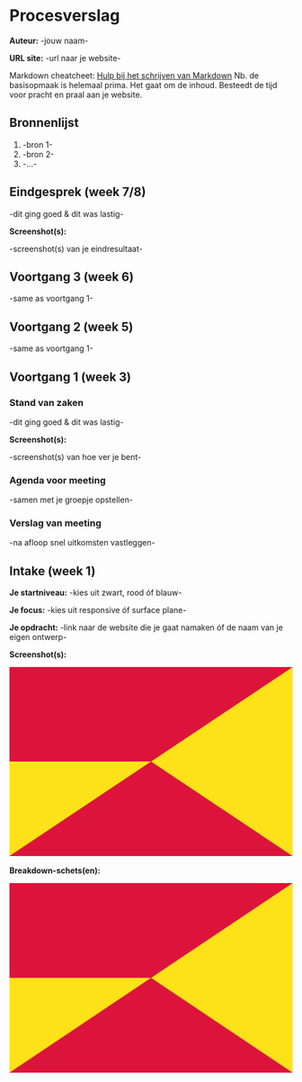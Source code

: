 # Procesverslag
**Auteur:** -jouw naam-

**URL site:** -url naar je website-

Markdown cheatcheet: [Hulp bij het schrijven van Markdown](https://github.com/adam-p/markdown-here/wiki/Markdown-Cheatsheet) Nb. de basisopmaak is helemaal prima. Het gaat om de inhoud. Besteedt de tijd voor pracht en praal aan je website.



## Bronnenlijst
1. -bron 1-
2. -bron 2-
3. -...-



## Eindgesprek (week 7/8)

-dit ging goed & dit was lastig-

**Screenshot(s):**

-screenshot(s) van je eindresultaat-



## Voortgang 3 (week 6)

-same as voortgang 1-



## Voortgang 2 (week 5)

-same as voortgang 1-



## Voortgang 1 (week 3)

### Stand van zaken

-dit ging goed & dit was lastig-

**Screenshot(s):**

-screenshot(s) van hoe ver je bent-

### Agenda voor meeting

-samen met je groepje opstellen-

### Verslag van meeting

-na afloop snel uitkomsten vastleggen-



## Intake (week 1)

**Je startniveau:** -kies uit zwart, rood óf blauw-

**Je focus:** -kies uit responsive óf surface plane-

**Je opdracht:** -link naar de website die je gaat namaken óf de naam van je eigen ontwerp-

**Screenshot(s):**

![screenshot(s) die een goed beeld geven van de website die je gaat maken](images/vlag1.png)

**Breakdown-schets(en):**

![-voorlopige breakdownschets(en) van een of beide pagina's van de site die je gaat maken-](images/vlag1.png)





